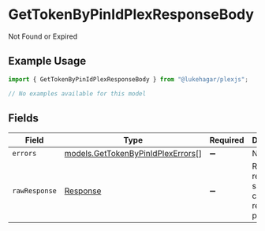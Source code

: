 # GetTokenByPinIdPlexResponseBody

Not Found or Expired

## Example Usage

```typescript
import { GetTokenByPinIdPlexResponseBody } from "@lukehagar/plexjs";

// No examples available for this model
```

## Fields

| Field                                                                        | Type                                                                         | Required                                                                     | Description                                                                  |
| ---------------------------------------------------------------------------- | ---------------------------------------------------------------------------- | ---------------------------------------------------------------------------- | ---------------------------------------------------------------------------- |
| `errors`                                                                     | [models.GetTokenByPinIdPlexErrors](../models/gettokenbypinidplexerrors.md)[] | :heavy_minus_sign:                                                           | N/A                                                                          |
| `rawResponse`                                                                | [Response](https://developer.mozilla.org/en-US/docs/Web/API/Response)        | :heavy_minus_sign:                                                           | Raw HTTP response; suitable for custom response parsing                      |
